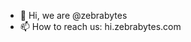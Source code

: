 - 👋 Hi, we are @zebrabytes
- 📫 How to reach us: hi.zebrabytes.com

<!---
zebrabytes/zebrabytes is a ✨ special ✨ repository because its `README.md` (this file) appears on your GitHub profile.
You can click the Preview link to take a look at your changes.
--->

